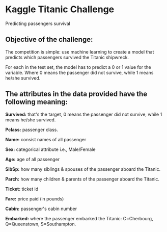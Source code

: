 # Kaggle Titanic Challenge
Predicting passengers survival

## Objective of the challenge:
The competition is simple: use machine learning to create a model that predicts which passengers survived the Titanic shipwreck.

For each in the test set, the model has to predict a 0 or 1 value for the variable. Where 0 means the passenger did not survive, while 1 means he/she survived.

## The attributes in the data provided have the following meaning:
**Survived:** that's the target, 0 means the passenger did not survive, while 1 means he/she survived.

**Pclass:** passenger class.

**Name:** consist names of all passenger

**Sex:** categorical attribute i.e., Male/Female

**Age:** age of all passenger

**SibSp:** how many siblings & spouses of the passenger aboard the Titanic.

**Parch:** how many children & parents of the passenger aboard the Titanic.

**Ticket:** ticket id

**Fare:** price paid (in pounds)

**Cabin:** passenger's cabin number

**Embarked:** where the passenger embarked the Titanic: C=Cherbourg, Q=Queenstown, S=Southampton.



